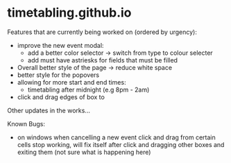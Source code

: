 # timetabling.github.io
Features that are currently being worked on (ordered by urgency):
- improve the new event modal:
   - add a better color selector -> switch from type to colour selecter
   - add must have astriesks for fields that must be filled
- Overall better style of the page -> reduce white space
- better style for the popovers
- allowing for more start and end times:
   - timetabling after midnight (e.g 8pm - 2am)
- click and drag edges of box to 

Other updates in the works...

Known Bugs:
- on windows when cancelling a new event click and drag from certain cells stop working, will fix itself after click and dragging other boxes and exiting them (not sure what is happening here)
